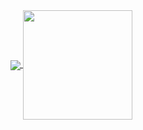 <a href="https://t.me/get_matrixbot?start=github_org">
  <img align="center" src="https://github.com/Sagleft/Sagleft/blob/master/matrixbot_github_banner_1.png?raw=true">
</a>

<a href="https://github.com/sagleft">
  <img align="center" height="175" src="https://github-readme-stats.vercel.app/api?username=sagleft&show_icons=true&rank_icon=github&title_color=fff&icon_color=79ff97&text_color=9f9f9f&bg_color=151515">
</a>
